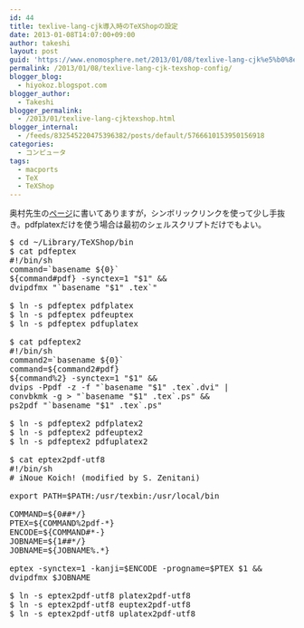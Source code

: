 ```yaml
---
id: 44
title: texlive-lang-cjk導入時のTeXShopの設定
date: 2013-01-08T14:07:00+09:00
author: takeshi
layout: post
guid: 'https://www.enomosphere.net/2013/01/08/texlive-lang-cjk%e5%b0%8e%e5%85%a5%e6%99%82%e3%81%aetexshop%e3%81%ae%e8%a8%ad%e5%ae%9a/'
permalink: /2013/01/08/texlive-lang-cjk-texshop-config/
blogger_blog:
  - hiyokoz.blogspot.com
blogger_author:
  - Takeshi
blogger_permalink:
  - /2013/01/texlive-lang-cjktexshop.html
blogger_internal:
  - /feeds/832545220475396382/posts/default/5766610153950156918
categories:
  - コンピュータ
tags:
  - macports
  - TeX
  - TeXShop
---
```

奥村先生の<a href="http://oku.edu.mie-u.ac.jp/~okumura/texwiki/?TeXShop">ページ</a>に書いてありますが，シンボリックリンクを使って少し手抜き。<!--more-->pdfplatexだけを使う場合は最初のシェルスクリプトだけでもよい。
<pre>$ cd ~/Library/TeXShop/bin
$ cat pdfeptex
#!/bin/sh
command=`basename ${0}`
${command#pdf} -synctex=1 "$1" &amp;&amp; 
dvipdfmx "`basename "$1" .tex`"

$ ln -s pdfeptex pdfplatex
$ ln -s pdfeptex pdfeuptex
$ ln -s pdfeptex pdfuplatex

$ cat pdfeptex2
#!/bin/sh
command2=`basename ${0}`
command=${command2#pdf}
${command%2} -synctex=1 "$1" &amp;&amp; 
dvips -Ppdf -z -f "`basename "$1" .tex`.dvi" | 
convbkmk -g &gt; "`basename "$1" .tex`.ps" &amp;&amp; 
ps2pdf "`basename "$1" .tex`.ps"

$ ln -s pdfeptex2 pdfplatex2
$ ln -s pdfeptex2 pdfeuptex2
$ ln -s pdfeptex2 pdfuplatex2

$ cat eptex2pdf-utf8
#!/bin/sh
# iNoue Koich! (modified by S. Zenitani)

export PATH=$PATH:/usr/texbin:/usr/local/bin

COMMAND=${0##*/}
PTEX=${COMMAND%2pdf-*}
ENCODE=${COMMAND#*-}
JOBNAME=${1##*/}
JOBNAME=${JOBNAME%.*}

eptex -synctex=1 -kanji=$ENCODE -progname=$PTEX $1 &amp;&amp; 
dvipdfmx $JOBNAME

$ ln -s eptex2pdf-utf8 platex2pdf-utf8
$ ln -s eptex2pdf-utf8 euptex2pdf-utf8
$ ln -s eptex2pdf-utf8 uplatex2pdf-utf8</pre>